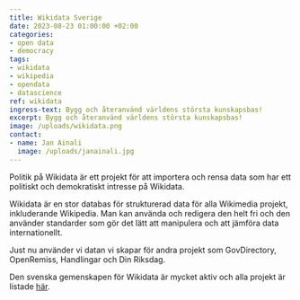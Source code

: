 ```yaml
---
title: Wikidata Sverige
date: 2023-08-23 01:00:00 +02:00
categories:
- open data
- democracy
tags:
- wikidata
- wikipedia
- opendata
- datascience
ref: wikidata
ingress-text: Bygg och återanvänd världens största kunskapsbas!
excerpt: Bygg och återanvänd världens största kunskapsbas!
image: /uploads/wikidata.png
contact:
- name: Jan Ainali
  image: /uploads/janainali.jpg
---
```


Politik på Wikidata är ett projekt för att importera och rensa data som har ett politiskt och demokratiskt intresse på Wikidata.

Wikidata är en stor databas för strukturerad data för alla Wikimedia projekt, inkluderande Wikipedia. Man kan använda och redigera den helt fri och den använder standarder som gör det lätt att manipulera och att jämföra data internationellt.

Just nu använder vi datan vi skapar för andra projekt som GovDirectory, OpenRemiss, Handlingar och Din Riksdag.

Den svenska gemenskapen för Wikidata är mycket aktiv och alla projekt är listade [här](https://www.wikidata.org/wiki/Wikidata:WikiProject_Sweden).
